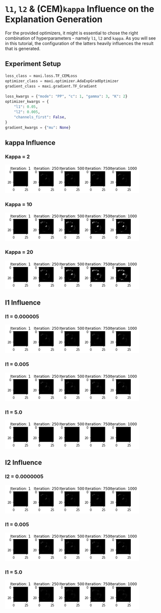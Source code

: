 # `l1`, `l2` & (CEM)`kappa` Influence on the Explanation Generation

For the provided optimizers, it might is essential to chose the right combination of hyperparameters - namely `l1`, `l2` and `kappa`. As you will see in this tutorial, the configuration of the latters heavily influences the result that is generated.

## Experiment Setup

```python
loss_class = maxi.loss.TF_CEMLoss
optimizer_class = maxi.optimizer.AdaExpGradOptimizer
gradient_class = maxi.gradient.TF_Gradient

loss_kwargs = {"mode": "PP", "c": 1, "gamma": 3, "K": 2}
optimizer_kwargs = {
    "l1": 0.05,
    "l2": 0.005,
    "channels_first": False,
}
gradient_kwargs = {"mu": None}
```

## kappa Influence

### Kappa = 2

![Kappa_2](./../../img/tutorials/l1_l2_kappa/kappa_2.png)

### Kappa = 10

![Kappa_10](./../../img/tutorials/l1_l2_kappa/kappa_10.png)

### Kappa = 20

![Kappa_20](./../../img/tutorials/l1_l2_kappa/kappa_20.png)

## l1 Influence

### l1 = 0.000005

![Kappa_2](./../../img/tutorials/l1_l2_kappa/l1_0_000005.png)

### l1 = 0.005

![Kappa_10](./../../img/tutorials/l1_l2_kappa/l1_0_005.png)

### l1 = 5.0

![Kappa_20](./../../img/tutorials/l1_l2_kappa/l1_5_0.png)

## l2 Influence

### l2 = 0.0000005

![Kappa_2](./../../img/tutorials/l1_l2_kappa/l2_0_0000005.png)

### l1 = 0.005

![Kappa_10](./../../img/tutorials/l1_l2_kappa/l2_0_005.png)

### l1 = 5.0

![Kappa_20](./../../img/tutorials/l1_l2_kappa/l2_5_0.png)
